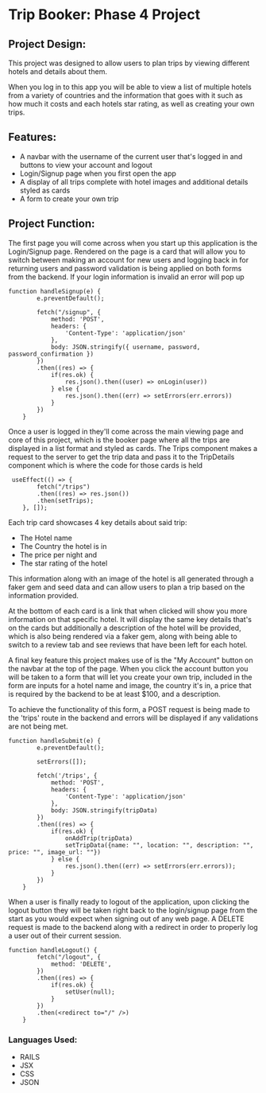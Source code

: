 # Trip Booker: Phase 4 Project

## Project Design:
This project was designed to allow users to plan trips by viewing different hotels and details about them.

When you log in to this app you will be able to view a list of multiple hotels from a variety of countries and the information that goes with it such as how much it costs and each hotels star rating, as well as creating your own trips.

## Features:
* A navbar with the username of the current user that's logged in and buttons to view your account and logout
* Login/Signup page when you first open the app
* A display of all trips complete with hotel images and additional details styled as cards
* A form to create your own trip

## Project Function:
The first page you will come across when you start up this application is the Login/Signup page. Rendered on the page is a card that will allow you to switch between making an account for new users and logging back in for returning users and password validation is being applied on both forms from the backend. If your login information is invalid an error will pop up
```JSX
function handleSignup(e) {
        e.preventDefault();

        fetch("/signup", {
            method: 'POST',
            headers: { 
                'Content-Type': 'application/json'
            },
            body: JSON.stringify({ username, password, password_confirmation })
        })
        .then((res) => {
            if(res.ok) {
                res.json().then((user) => onLogin(user))
            } else {
                res.json().then((err) => setErrors(err.errors))
            }
        })
    }
```
Once a user is logged in they'll come across the main viewing page and core of this project, which is the booker page where all the trips are displayed in a list format and styled as cards. The Trips component makes a request to the server to get the trip data and pass it to the TripDetails component which is where the code for those cards is held
```JSX
 useEffect(() => {
        fetch("/trips")
        .then((res) => res.json())
        .then(setTrips);
    }, []);
```
Each trip card showcases 4 key details about said trip:
* The Hotel name
* The Country the hotel is in
* The price per night and
* The star rating of the hotel

This information along with an image of the hotel is all generated through a faker gem and seed data and can allow users to plan a trip based on the information provided.

At the bottom of each card is a link that when clicked will show you more information on that specific hotel. It will display the same key details that's on the cards but additionally a description of the hotel will be provided, which is also being rendered via a faker gem, along with being able to switch to a review tab and see reviews that have been left for each hotel.

A final key feature this project makes use of is the "My Account" button on the navbar at the top of the page. When you click the account button you will be taken to a form that will let you create your own trip, included in the form are inputs for a hotel name and image, the country it's in, a price that is required by the backend to be at least $100, and a description.

To achieve the functionality of this form, a POST request is being made to the 'trips' route in the backend and errors will be displayed if any validations are not being met.
```JSX
function handleSubmit(e) {
        e.preventDefault();

        setErrors([]);

        fetch('/trips', {
            method: 'POST',
            headers: {
                'Content-Type': 'application/json'
            },
            body: JSON.stringify(tripData)
        })
        .then((res) => {
            if(res.ok) {
                onAddTrip(tripData)
                setTripData({name: "", location: "", description: "", price: "", image_url: ""})
            } else {
                res.json().then((err) => setErrors(err.errors));
            }
        })
    }
```
When a user is finally ready to logout of the application, upon clicking the logout button they will be taken right back to the login/signup page from the start as you would expect when signing out of any web page. A DELETE request is made to the backend along with a redirect in order to properly log a user out of their current session.
```JSX
function handleLogout() {
        fetch("/logout", {
            method: 'DELETE',
        })
        .then((res) => {
            if(res.ok) {
                setUser(null);
            }
        })
        .then(<redirect to="/" />)
    }
```

### Languages Used:
* RAILS
* JSX
* CSS
* JSON